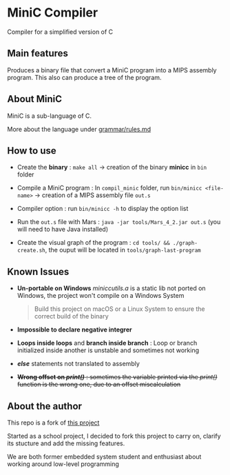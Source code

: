 # MiniC Compiler

Compiler for a simplified version of C

## Main features

Produces a binary file that convert a MiniC program into a MIPS assembly program.
This also can produce a tree of the program.

## About MiniC 

MiniC is a sub-language of C. 

More about the language under [grammar/rules.md](https://github.com/jugen667/minic_compiler/blob/master/grammar/rules.md)

## How to use

- Create the **binary** : ```make all``` -> creation of the binary **minicc** in ```bin``` folder

- Compile a MiniC program : In ```compil_minic``` folder, run ```bin/minicc <file-name>``` -> creation of a MIPS assembly file ```out.s``` 

- Compiler option : run ```bin/minicc -h``` to display the option list

- Run the ```out.s``` file with Mars : ```java -jar tools/Mars_4_2.jar out.s``` (you will need to have Java installed)

- Create the visual graph of the program : ```cd tools/ && ./graph-create.sh```, the ouput will be located in ```tools/graph-last-program```

## Known Issues
- **Un-portable on Windows**
*miniccutils.a* is a static lib not ported on Windows, the project won't compile on a Windows System
	>Build this project on macOS or a Linux System to ensure the correct build of the binary

- **Impossible to declare negative integrer** 

- **Loops inside loops** and **branch inside branch** : Loop or branch initialized inside another is unstable and sometimes not working

- ***else*** statements not translated to assembly

- ~~**Wrong offset on *print()*** : sometimes the variable printed via the *print()* function is the wrong one, due to an offset miscalculation~~


## About the author
This repo is a fork of [this project](https://github.com/thomasrPPS/Compilation_pj_Genty_Rio)

Started as a school project, I decided to fork this project to carry on, clarify its stucture and add the missing features.

We are both former embedded system student and enthusiast about working around low-level programming 
